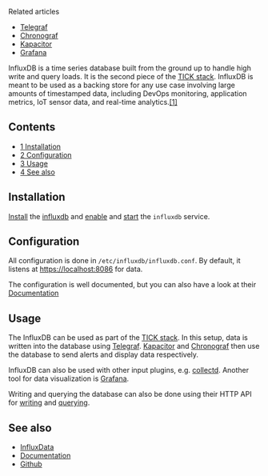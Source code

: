 Related articles

*   [Telegraf](/index.php/Telegraf "Telegraf")
*   [Chronograf](/index.php?title=Chronograf&action=edit&redlink=1 "Chronograf (page does not exist)")
*   [Kapacitor](/index.php?title=Kapacitor&action=edit&redlink=1 "Kapacitor (page does not exist)")
*   [Grafana](/index.php/Grafana "Grafana")

InfluxDB is a time series database built from the ground up to handle high write and query loads. It is the second piece of the [TICK stack](/index.php?title=TICK_stack&action=edit&redlink=1 "TICK stack (page does not exist)"). InfluxDB is meant to be used as a backing store for any use case involving large amounts of timestamped data, including DevOps monitoring, application metrics, IoT sensor data, and real-time analytics.[[1]](https://docs.influxdata.com/influxdb/v1.2/)

## Contents

*   [1 Installation](#Installation)
*   [2 Configuration](#Configuration)
*   [3 Usage](#Usage)
*   [4 See also](#See_also)

## Installation

[Install](/index.php/Install "Install") the [influxdb](https://aur.archlinux.org/packages/influxdb/) and [enable](/index.php/Enable "Enable") and [start](/index.php/Start "Start") the `influxdb` service.

## Configuration

All configuration is done in `/etc/influxdb/influxdb.conf`. By default, it listens at [https://localhost:8086](https://localhost:8086) for data.

The configuration is well documented, but you can also have a look at their [Documentation](https://docs.influxdata.com/influxdb/latest/)

## Usage

The InfluxDB can be used as part of the [TICK stack](/index.php?title=TICK_stack&action=edit&redlink=1 "TICK stack (page does not exist)"). In this setup, data is written into the database using [Telegraf](/index.php/Telegraf "Telegraf"). [Kapacitor](/index.php?title=Kapacitor&action=edit&redlink=1 "Kapacitor (page does not exist)") and [Chronograf](/index.php?title=Chronograf&action=edit&redlink=1 "Chronograf (page does not exist)") then use the database to send alerts and display data respectively.

InfluxDB can also be used with other input plugins, e.g. [collectd](/index.php/Collectd "Collectd"). Another tool for data visualization is [Grafana](/index.php/Grafana "Grafana").

Writing and querying the database can also be done using their HTTP API for [writing](https://docs.influxdata.com/influxdb/latest/guides/writing_data/) and [querying](https://docs.influxdata.com/influxdb/latest/guides/querying_data/).

## See also

*   [InfluxData](https://www.influxdata.com/)
*   [Documentation](https://docs.influxdata.com/influxdb/latest/)
*   [Github](https://github.com/influxdata/influxdb/)
